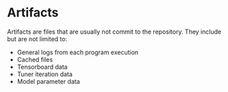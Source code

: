 # Artifacts

Artifacts are files that are usually not commit to the repository. They include but are not limited to:
* General logs from each program execution
* Cached files
* Tensorboard data
* Tuner iteration data
* Model parameter data
